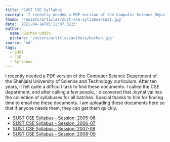 ```yaml
---
title: 'SUST CSE Syllabus'
excerpt: 'I recently needed a PDF version of the Computer Science Department of the Shahjalal University of Science and Technology curriculum. After ten years, it felt quite a difficult task to find these documents. I called the CSE department, and after calling a few people, I discovered that Joynal vai has the collection of syllabuses for all batches. Special thanks to him for finding time to email me these documents. I am uploading these documents here so that if anyone needs them, they can get them quickly.'
thumb: '/assets/articles/sust-cse-syllabus/sust.jpg'
date: '2021-04-14T05:12:07.322Z'
author:
  name: Burhan Uddin
  picture: '/assets/articles/authors/burhan.jpg'
source: 'md'
tags:
  - SUST
  - CSE
  - Syllabus
---
```

I recently needed a PDF version of the Computer Science Department of the Shahjalal University of Science and Technology curriculum. After ten years, it felt quite a difficult task to find these documents. I called the CSE department, and after calling a few people, I discovered that Joynal vai has the collection of syllabuses for all batches. Special thanks to him for finding time to email me these documents. I am uploading these documents here so that if anyone needs them, they can get them quickly.

- [SUST CSE Syllabus - Session: 2005-06](/pdfs/sust-cse-syllabus/SUST-CSE-SYLLABUS-2005-06.doc)
- [SUST CSE Syllabus - Session: 2006-07](/pdfs/sust-cse-syllabus/SUST-CSE-SYLLABUS-2006-07.doc)
- [SUST CSE Syllabus - Session: 2007-08](/pdfs/sust-cse-syllabus/SUST-CSE-SYLLABUS-2007-08.rtf)
- [SUST CSE Syllabus - Session: 2008-09](/pdfs/sust-cse-syllabus/SUST-CSE-SYLLABUS-2008-09.rtf)